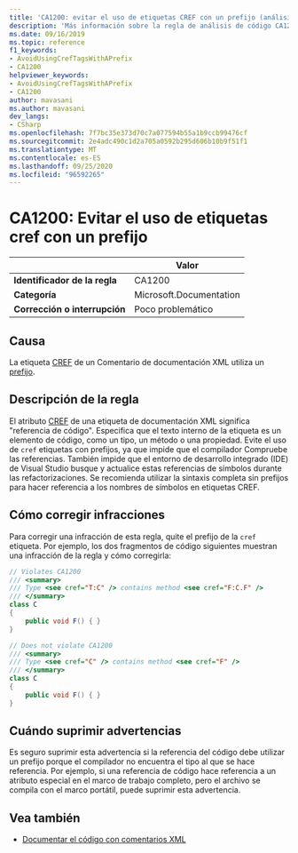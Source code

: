 ```yaml
---
title: 'CA1200: evitar el uso de etiquetas CREF con un prefijo (análisis de código)'
description: 'Más información sobre la regla de análisis de código CA1200: evitar el uso de etiquetas CREF con un prefijo'
ms.date: 09/16/2019
ms.topic: reference
f1_keywords:
- AvoidUsingCrefTagsWithAPrefix
- CA1200
helpviewer_keywords:
- AvoidUsingCrefTagsWithAPrefix
- CA1200
author: mavasani
ms.author: mavasani
dev_langs:
- CSharp
ms.openlocfilehash: 7f7bc35e373d70c7a077594b55a1b9ccb99476cf
ms.sourcegitcommit: 2e4adc490c1d2a705a0592b295d606b10b9f51f1
ms.translationtype: MT
ms.contentlocale: es-ES
ms.lasthandoff: 09/25/2020
ms.locfileid: "96592265"
---
```

# <a name="ca1200-avoid-using-cref-tags-with-a-prefix"></a>CA1200: Evitar el uso de etiquetas cref con un prefijo

| | Valor |
|-|-|
| **Identificador de la regla** |CA1200|
| **Categoría** |Microsoft.Documentation|
| **Corrección o interrupción** |Poco problemático|

## <a name="cause"></a>Causa

La etiqueta [CREF](../../../csharp/programming-guide/xmldoc/cref-attribute.md) de un Comentario de documentación XML utiliza un [prefijo](../../../csharp/programming-guide/xmldoc/processing-the-xml-file.md).

## <a name="rule-description"></a>Descripción de la regla

El atributo [CREF](../../../csharp/programming-guide/xmldoc/cref-attribute.md) de una etiqueta de documentación XML significa "referencia de código". Especifica que el texto interno de la etiqueta es un elemento de código, como un tipo, un método o una propiedad. Evite el uso de `cref` etiquetas con prefijos, ya que impide que el compilador Compruebe las referencias. También impide que el entorno de desarrollo integrado (IDE) de Visual Studio busque y actualice estas referencias de símbolos durante las refactorizaciones. Se recomienda utilizar la sintaxis completa sin prefijos para hacer referencia a los nombres de símbolos en etiquetas CREF.

## <a name="how-to-fix-violations"></a>Cómo corregir infracciones

Para corregir una infracción de esta regla, quite el prefijo de la `cref` etiqueta. Por ejemplo, los dos fragmentos de código siguientes muestran una infracción de la regla y cómo corregirla:

```csharp
// Violates CA1200
/// <summary>
/// Type <see cref="T:C" /> contains method <see cref="F:C.F" />
/// </summary>
class C
{
    public void F() { }
}
```

```csharp
// Does not violate CA1200
/// <summary>
/// Type <see cref="C" /> contains method <see cref="F" />
/// </summary>
class C
{
    public void F() { }
}
```

## <a name="when-to-suppress-warnings"></a>Cuándo suprimir advertencias

Es seguro suprimir esta advertencia si la referencia del código debe utilizar un prefijo porque el compilador no encuentra el tipo al que se hace referencia. Por ejemplo, si una referencia de código hace referencia a un atributo especial en el marco de trabajo completo, pero el archivo se compila con el marco portátil, puede suprimir esta advertencia.

## <a name="see-also"></a>Vea también

- [Documentar el código con comentarios XML](../../../csharp/codedoc.md)
